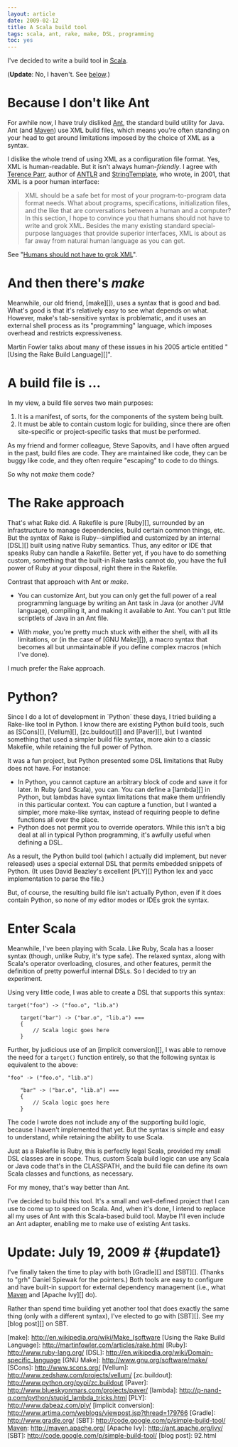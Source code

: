```yaml
---
layout: article
date: 2009-02-12
title: A Scala build tool
tags: scala, ant, rake, make, DSL, programming
toc: yes
---
```


I've decided to write a build tool in [Scala][].

(**Update**: No, I haven't. See [below](#update1).)

# Because I don't like Ant

For awhile now, I have truly disliked [Ant][], the standard build utility
for Java. Ant (and [Maven][]) use XML build files, which means you're often
standing on your head to get around limitations imposed by the choice of
XML as a syntax.

I dislike the whole trend of using XML as a configuration file format. Yes,
XML is human-readable. But it isn't always human-*friendly*. I agree with
[Terence Parr][], author of [ANTLR][] and [StringTemplate][], who wrote, in
2001, that XML is a poor human interface:

> XML should be a safe bet for most of your program-to-program data
> format needs. What about programs, specifications, initialization
> files, and the like that are conversations between a human and a
> computer? In this section, I hope to convince you that humans
> should not have to write and grok XML. Besides the many existing
> standard special-purpose languages that provide superior
> interfaces, XML is about as far away from natural human language as
> you can get.

See "[Humans should not have to grok XML][]".

# And then there's *make*

Meanwhile, our old friend, [make][]), uses a syntax that is good and bad.
What's good is that it's relatively easy to see what depends on what.
However, make's tab-sensitive syntax is problematic, and it uses an
external shell process as its "programming" language, which imposes
overhead and restricts expressiveness.

Martin Fowler talks about many of these issues in his 2005 article entitled
"[Using the Rake Build Language][]".

# A build file is ...

In my view, a build file serves two main purposes:

1.  It is a manifest, of sorts, for the components of the system
    being built.
2.  It must be able to contain custom logic for building, since
    there are often site-specific or project-specific tasks that must
    be performed.

As my friend and former colleague, Steve Sapovits, and I have often
argued in the past, build files are code. They are maintained like
code, they can be buggy like code, and they often require
"escaping" to code to do things.

So why not *make* them code?

# The Rake approach

That's what Rake did. A Rakefile is pure
[Ruby][], surrounded by an infrastructure
to manage dependencies, build certain common things, etc. But the
syntax of Rake is Ruby--simplified and customized by an internal
[DSL][] built
using native Ruby semantics. Thus, any editor or IDE that speaks
Ruby can handle a Rakefile. Better yet, if you have to do something
custom, something that the built-in Rake tasks cannot do, you have
the full power of Ruby at your disposal, right there in the
Rakefile.

Contrast that approach with Ant or *make*.

-   You can customize Ant, but you can only get the full power of a
    real programming language by writing an Ant task in Java (or
    another JVM language), compiling it, and making it available to
    Ant. You can't put little scriptlets of Java in an Ant file.

-   With *make*, you're pretty much stuck with either the shell,
    with all its limitations, or (in the case of
    [GNU Make][]), a macro syntax that
    becomes all but unmaintainable if you define complex macros (which
    I've done).


I much prefer the Rake approach.

# Python?

Since I do a lot of development in \`Python\` these days, I tried
building a Rake-like tool in Python. I know there are existing
Python build tools, such as [SCons][],
[Vellum][],
[zc.buildout][] and
[Paver][], but I wanted
something that used a simpler build file syntax, more akin to a
classic Makefile, while retaining the full power of Python.

It was a fun project, but Python presented some DSL limitations
that Ruby does not have. For instance:

-   In Python, you cannot capture an arbitrary block of code and
    save it for later. In Ruby (and Scala), you can. You can define a
    [lambda][] in
    Python, but lambdas have syntax limitations that make them
    unfriendly in this particular context. You can capture a function,
    but I wanted a simpler, more make-like syntax, instead of requiring
    people to define functions all over the place.
-   Python does not permit you to override operators. While this
    isn't a big deal at all in typical Python programming, it's awfully
    useful when defining a DSL.

As a result, the Python build tool (which I actually did implement,
but never released) uses a special external DSL that permits
embedded snippets of Python. (It uses David Beazley's excellent
[PLY][] Python lex and yacc
implementation to parse the file.)

But, of course, the resulting build file isn't actually Python,
even if it does contain Python, so none of my editor modes or IDEs
grok the syntax.

# Enter Scala

Meanwhile, I've been playing with Scala. Like Ruby, Scala has a
looser syntax (though, unlike Ruby, it's type safe). The relaxed
syntax, along with Scala's operator overloading, closures, and
other features, permit the definition of pretty powerful internal
DSLs. So I decided to try an experiment.

Using very little code, I was able to create a DSL that supports
this syntax:

    target("foo") -> ("foo.o", "lib.a")
    
        target("bar") -> ("bar.o", "lib.a") ===
        {
            // Scala logic goes here
        }

Further, by judicious use of an
[implicit conversion][],
I was able to remove the need for a `target()` function entirely,
so that the following syntax is equivalent to the above:

    "foo" -> ("foo.o", "lib.a")
    
        "bar" -> ("bar.o", "lib.a") ===
        {
            // Scala logic goes here
        }

The code I wrote does not include any of the supporting build
logic, because I haven't implemented that yet. But the syntax is
simple and easy to understand, while retaining the ability to use
Scala.

Just as a Rakefile is Ruby, this is perfectly legal Scala, provided
my small DSL classes are in scope. Thus, custom Scala build logic
can use any Scala or Java code that's in the CLASSPATH, and the
build file can define its own Scala classes and functions, as
necessary.

For my money, that's way better than Ant.

I've decided to build this tool. It's a small and well-defined
project that I can use to come up to speed on Scala. And, when it's
done, I intend to replace all my uses of Ant with this Scala-based
build tool. Maybe I'll even include an Ant adapter, enabling me to
make use of existing Ant tasks.

# Update: July 19, 2009 # {#update1}

I've finally taken the time to play with both
[Gradle][] and
[SBT][]. (Thanks to
"grh" Daniel Spiewak for the pointers.) Both tools are easy to
configure and have built-in support for external dependency
management (i.e., what [Maven][] and
[Apache Ivy][] do).

Rather than spend time building yet another tool that does exactly
the same thing (only with a different syntax), I've elected to go
with [SBT][]. See my
[blog post][] on SBT.

[Scala]: http://www.scala-lang.org/
[Ant]: http://ant.apache.org/
[Maven]: http://maven.apache.org/
[Terence Parr]: http://www.cs.usfca.edu/~parrt/
[ANTLR]: http://www.antlr.org/
[StringTemplate]: http://stringtemplate.org/
[Humans should not have to grok XML]: http://www.ibm.com/developerworks/xml/library/x-sbxml.html
[make]: http://en.wikipedia.org/wiki/Make_(software
[Using the Rake Build Language]: http://martinfowler.com/articles/rake.html
[Ruby]: http://www.ruby-lang.org/
[DSL]: http://en.wikipedia.org/wiki/Domain-specific_language
[GNU Make]: http://www.gnu.org/software/make/
[SCons]: http://www.scons.org/
[Vellum]: http://www.zedshaw.com/projects/vellum/
[zc.buildout]: http://www.python.org/pypi/zc.buildout
[Paver]: http://www.blueskyonmars.com/projects/paver/
[lambda]: http://p-nand-q.com/python/stupid_lambda_tricks.html
[PLY]: http://www.dabeaz.com/ply/
[implicit conversion]: http://www.artima.com/weblogs/viewpost.jsp?thread=179766
[Gradle]: http://www.gradle.org/
[SBT]: http://code.google.com/p/simple-build-tool/
[Maven]: http://maven.apache.org/
[Apache Ivy]: http://ant.apache.org/ivy/
[SBT]: http://code.google.com/p/simple-build-tool/
[blog post]: 92.html
